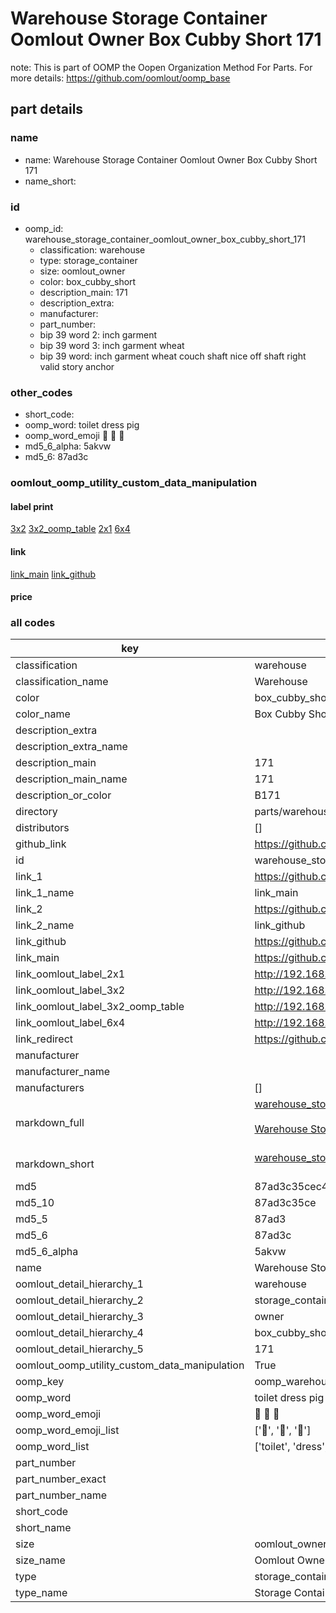 # Warehouse Storage Container Oomlout Owner Box Cubby Short 171  

note: This is part of OOMP the Oopen Organization Method For Parts. For more details: https://github.com/oomlout/oomp_base

##  part details
  







### name
* name: Warehouse Storage Container Oomlout Owner Box Cubby Short 171
* name_short: 
### id
* oomp_id: warehouse_storage_container_oomlout_owner_box_cubby_short_171
  * classification: warehouse
  * type: storage_container
  * size: oomlout_owner
  * color: box_cubby_short
  * description_main: 171
  * description_extra: 
  * manufacturer: 
  * part_number: 
  * bip 39 word 2: inch garment
  * bip 39 word 3: inch garment wheat
  * bip 39 word: inch garment wheat couch shaft nice off shaft right valid story anchor

### other_codes
* short_code: 
* oomp_word: toilet dress pig
* oomp_word_emoji :toilet: :dress: :pig:
* md5_6_alpha: 5akvw
* md5_6: 87ad3c






### oomlout_oomp_utility_custom_data_manipulation
#### label print
[3x2](http://192.168.1.245:1112/?label=oomp%205akvw)
[3x2_oomp_table](http://192.168.1.108:1112/?label=oomp%205akvw)
[2x1](http://192.168.1.242:1112/?label=oomp%205akvw)
[6x4](http://192.168.1.55:1112/?label=oomp%205akvw)    

#### link

[link_main](https://github.com/oomlout/oomlout_oomp_version_1_messy/tree/main/parts/warehouse_storage_container_oomlout_owner_box_cubby_short_171) [link_github](https://github.com/oomlout/oomlout_oomp_version_1_messy/tree/main/parts/warehouse_storage_container_oomlout_owner_box_cubby_short_171)                             

#### price







### all codes 
| key | value |  
| --- | --- |  
| classification | warehouse |  
| classification_name | Warehouse |  
| color | box_cubby_short |  
| color_name | Box Cubby Short |  
| description_extra |  |  
| description_extra_name |  |  
| description_main | 171 |  
| description_main_name | 171 |  
| description_or_color | B171 |  
| directory | parts/warehouse_storage_container_oomlout_owner_box_cubby_short_171 |  
| distributors | [] |  
| github_link | https://github.com/oomlout/oomlout_oomp_part_src/tree/main/parts/warehouse_storage_container_oomlout_owner_box_cubby_short_171 |  
| id | warehouse_storage_container_oomlout_owner_box_cubby_short_171 |  
| link_1 | https://github.com/oomlout/oomlout_oomp_version_1_messy/tree/main/parts/warehouse_storage_container_oomlout_owner_box_cubby_short_171 |  
| link_1_name | link_main |  
| link_2 | https://github.com/oomlout/oomlout_oomp_version_1_messy/tree/main/parts/warehouse_storage_container_oomlout_owner_box_cubby_short_171 |  
| link_2_name | link_github |  
| link_github | https://github.com/oomlout/oomlout_oomp_version_1_messy/tree/main/parts/warehouse_storage_container_oomlout_owner_box_cubby_short_171 |  
| link_main | https://github.com/oomlout/oomlout_oomp_version_1_messy/tree/main/parts/warehouse_storage_container_oomlout_owner_box_cubby_short_171 |  
| link_oomlout_label_2x1 | http://192.168.1.242:1112/?label=oomp%205akvw |  
| link_oomlout_label_3x2 | http://192.168.1.245:1112/?label=oomp%205akvw |  
| link_oomlout_label_3x2_oomp_table | http://192.168.1.108:1112/?label=oomp%205akvw |  
| link_oomlout_label_6x4 | http://192.168.1.55:1112/?label=oomp%205akvw |  
| link_redirect | https://github.com/oomlout/oomlout_oomp_version_1_messy/tree/main/parts/warehouse_storage_container_oomlout_owner_box_cubby_short_171 |  
| manufacturer |  |  
| manufacturer_name |  |  
| manufacturers | [] |  
| markdown_full | [warehouse_storage_container_oomlout_owner_box_cubby_short_171](none)<br>[](none)<br>[Warehouse Storage Container Oomlout Owner Box Cubby Short 171](none)<br><br> |  
| markdown_short | [warehouse_storage_container_oomlout_owner_box_cubby_short_171](none)<br><br> |  
| md5 | 87ad3c35cec4f32a55e2730ff3d7fb92 |  
| md5_10 | 87ad3c35ce |  
| md5_5 | 87ad3 |  
| md5_6 | 87ad3c |  
| md5_6_alpha | 5akvw |  
| name | Warehouse Storage Container Oomlout Owner Box Cubby Short 171 |  
| oomlout_detail_hierarchy_1 | warehouse |  
| oomlout_detail_hierarchy_2 | storage_container |  
| oomlout_detail_hierarchy_3 | owner |  
| oomlout_detail_hierarchy_4 | box_cubby_short |  
| oomlout_detail_hierarchy_5 | 171 |  
| oomlout_oomp_utility_custom_data_manipulation | True |  
| oomp_key | oomp_warehouse_storage_container_oomlout_owner_box_cubby_short_171 |  
| oomp_word | toilet dress pig |  
| oomp_word_emoji | :toilet: :dress: :pig: |  
| oomp_word_emoji_list | [':toilet:', ':dress:', ':pig:'] |  
| oomp_word_list | ['toilet', 'dress', 'pig'] |  
| part_number |  |  
| part_number_exact |  |  
| part_number_name |  |  
| short_code |  |  
| short_name |  |  
| size | oomlout_owner |  
| size_name | Oomlout Owner |  
| type | storage_container |  
| type_name | Storage Container |  
